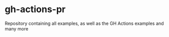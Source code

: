 # gh-actions-pr
Repository containing all examples, as well as the GH Actions examples and many more

